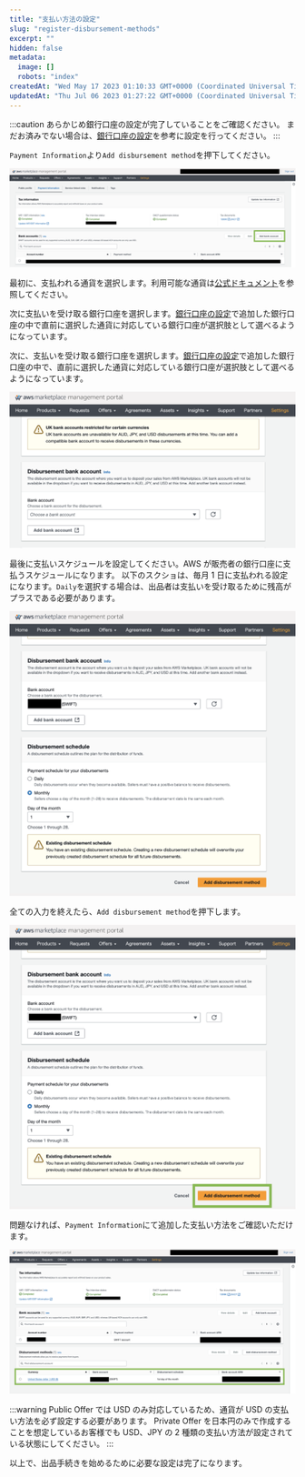 ```yaml
---
title: "支払い方法の設定"
slug: "register-disbursement-methods"
excerpt: ""
hidden: false
metadata:
  image: []
  robots: "index"
createdAt: "Wed May 17 2023 01:10:33 GMT+0000 (Coordinated Universal Time)"
updatedAt: "Thu Jul 06 2023 01:27:22 GMT+0000 (Coordinated Universal Time)"
---
```


:::caution
あらかじめ銀行口座の設定が完了していることをご確認ください。
まだお済みでない場合は、[銀行口座の設定](/docs/aws-marketplace-integration/aws-marketplace-seller-registration/register-bank-account)を参考に設定を行ってください。
:::

`Payment Information`より`Add disbursement method`を押下してください。

![new-register-bank-account-1](/ja/img/aws-marketplace-integration/register-bank-account/new-register-bank-account-1.png)

最初に、支払われる通貨を選択します。利用可能な通貨は[公式ドキュメント](https://docs.aws.amazon.com/ja_jp/marketplace/latest/userguide/disbursement.html#currency)を参照してください。

次に支払いを受け取る銀行口座を選択します。[銀行口座の設定](/docs/aws-marketplace-integration/aws-marketplace-seller-registration/register-bank-account)で追加した銀行口座の中で直前に選択した通貨に対応している銀行口座が選択肢として選べるようになっています。

次に、支払いを受け取る銀行口座を選択します。[銀行口座の設定](/docs/aws-marketplace-integration/aws-marketplace-seller-registration/register-bank-account)で追加した銀行口座の中で、直前に選択した通貨に対応している銀行口座が選択肢として選べるようになっています。

![new-register-disbursement-methods-3](/ja/img/aws-marketplace-integration/register-disbursement-methods/new-register-disbursement-methods-3.png)

最後に支払いスケジュールを設定してください。AWS が販売者の銀行口座に支払うスケジュールになります。
以下のスクショは、毎月 1 日に支払われる設定になります。`Daily`を選択する場合は、出品者は支払いを受け取るために残高がプラスである必要があります。

![new-register-disbursement-methods-4](/ja/img/aws-marketplace-integration/register-disbursement-methods/new-register-disbursement-methods-4.png)

全ての入力を終えたら、`Add disbursement method`を押下します。

![new-register-disbursement-methods-5](/ja/img/aws-marketplace-integration/register-disbursement-methods/new-register-disbursement-methods-5.png)

問題なければ、`Payment Information`にて追加した支払い方法をご確認いただけます。

![new-register-disbursement-methods-6](/ja/img/aws-marketplace-integration/register-disbursement-methods/new-register-disbursement-methods-6.png)

:::warning
Public Offer では USD のみ対応しているため、通貨が USD の支払い方法を必ず設定する必要があります。
Private Offer を日本円のみで作成することを想定しているお客様でも USD、JPY の 2 種類の支払い方法が設定されている状態にしてください。
:::

以上で、出品手続きを始めるために必要な設定は完了になります。
